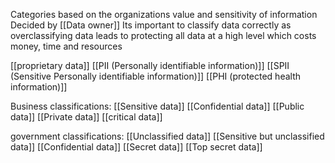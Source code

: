 Categories based on the organizations value and sensitivity of information
Decided by [[Data owner]]
Its important to classify data correctly as overclassifying data leads to protecting all data at a high level which costs money, time and resources

[[proprietary data]]
[[PII (Personally identifiable information)]]
[[SPII (Sensitive Personally identifiable information)]]
[[PHI (protected health information)]]

Business classifications:
[[Sensitive data]]
[[Confidential data]]
[[Public data]]
[[Private data]]
[[critical data]]


government classifications:
[[Unclassified data]]
[[Sensitive but unclassified data]]
[[Confidential data]]
[[Secret data]]
[[Top secret data]]

